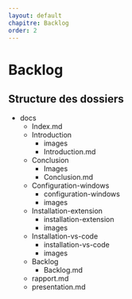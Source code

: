 ```yaml
---
layout: default
chapitre: Backlog
order: 2
---
```

<!--  -->

# Backlog

## Structure des dossiers

- docs
  - Index.md
  - Introduction
    - images
    - Introduction.md
  - Conclusion
    - Images
    - Conclusion.md
  - Configuration-windows
    - configuration-windows
    - images
  - Installation-extension
    - installation-extension
    - images
  - Installation-vs-code
    - installation-vs-code
    - images
  - Backlog
    - Backlog.md
  -  rapport.md
  -  presentation.md

